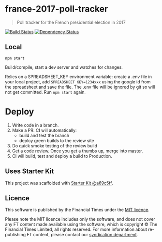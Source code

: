 # france-2017-poll-tracker

> Poll tracker for the French presidential election in 2017

[![Build Status][circle-image]][circle-url] [![Dependency Status][devdeps-image]][devdeps-url]

## Local

```
npm start
```

Build/compile, start a dev server and watches for changes.

Relies on a SPREADSHEET_KEY environment variable: create a .env file in your local project, add `SPREADSHEET_KEY=1234xxx` using the google id from the spreadsheet and save the file. The .env file will be ignored by git so will not get committed. 
Run `npm start` again. 

# Deploy

1. Write code in a branch.
2. Make a PR. CI will automatically:
    * build and test the branch
    * deploy green builds to the review site
3. Do quick smoke testing of the review build
4. Get a code review. Once you get a thumbs up, merge into master.
5. CI will build, test and deploy a build to Production.


## Uses Starter Kit

This project was scaffolded with [Starter Kit @a69c5ff](https://github.com/ft-interactive/starter-kit/tree/a69c5ff).

## Licence
This software is published by the Financial Times under the [MIT licence](http://opensource.org/licenses/MIT).

Please note the MIT licence includes only the software, and does not cover any FT content made available using the software, which is copyright &copy; The Financial Times Limited, all rights reserved. For more information about re-publishing FT content, please contact our [syndication department](http://syndication.ft.com/).

<!-- badge URLs -->
[circle-url]: https://circleci.com/gh/ft-interactive/france-2017-poll-tracker
[circle-image]: https://circleci.com/gh/ft-interactive/france-2017-poll-tracker/tree/master.svg?style=shield

[devdeps-url]: https://david-dm.org/ft-interactive/france-2017-poll-tracker#info=devDependencies
[devdeps-image]: https://img.shields.io/david/dev/ft-interactive/france-2017-poll-tracker.svg?style=flat-square
